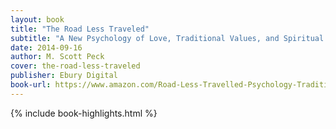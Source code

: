 ```yaml
---
layout: book
title: "The Road Less Traveled"
subtitle: "A New Psychology of Love, Traditional Values, and Spiritual Growth"
date: 2014-09-16
author: M. Scott Peck
cover: the-road-less-traveled
publisher: Ebury Digital
book-url: https://www.amazon.com/Road-Less-Travelled-Psychology-Traditional-ebook/dp/B009EQG80W/
---
```


{% include book-highlights.html %}
